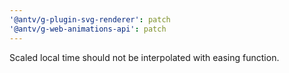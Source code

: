 ```yaml
---
'@antv/g-plugin-svg-renderer': patch
'@antv/g-web-animations-api': patch
---
```


Scaled local time should not be interpolated with easing function.
